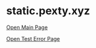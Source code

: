 # static.pexty.xyz

[Open Main Page](https://teacondemns.github.io/static.pexty.xyz/)

[Open Test Error Page](https://teacondemns.github.io/static.pexty.xyz/pages/error.html?code=404&title=Test%20error&description=%3Ccode%3Eerror.html%3C/code%3E%20demostration&main-page=https://github.com/TeaCondemns/static.pexty.xyz)

